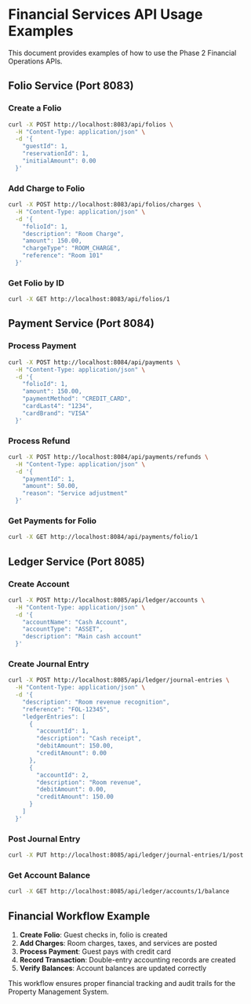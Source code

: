 # Financial Services API Usage Examples

This document provides examples of how to use the Phase 2 Financial Operations APIs.

## Folio Service (Port 8083)

### Create a Folio
```bash
curl -X POST http://localhost:8083/api/folios \
  -H "Content-Type: application/json" \
  -d '{
    "guestId": 1,
    "reservationId": 1,
    "initialAmount": 0.00
  }'
```

### Add Charge to Folio
```bash
curl -X POST http://localhost:8083/api/folios/charges \
  -H "Content-Type: application/json" \
  -d '{
    "folioId": 1,
    "description": "Room Charge",
    "amount": 150.00,
    "chargeType": "ROOM_CHARGE",
    "reference": "Room 101"
  }'
```

### Get Folio by ID
```bash
curl -X GET http://localhost:8083/api/folios/1
```

## Payment Service (Port 8084)

### Process Payment
```bash
curl -X POST http://localhost:8084/api/payments \
  -H "Content-Type: application/json" \
  -d '{
    "folioId": 1,
    "amount": 150.00,
    "paymentMethod": "CREDIT_CARD",
    "cardLast4": "1234",
    "cardBrand": "VISA"
  }'
```

### Process Refund
```bash
curl -X POST http://localhost:8084/api/payments/refunds \
  -H "Content-Type: application/json" \
  -d '{
    "paymentId": 1,
    "amount": 50.00,
    "reason": "Service adjustment"
  }'
```

### Get Payments for Folio
```bash
curl -X GET http://localhost:8084/api/payments/folio/1
```

## Ledger Service (Port 8085)

### Create Account
```bash
curl -X POST http://localhost:8085/api/ledger/accounts \
  -H "Content-Type: application/json" \
  -d '{
    "accountName": "Cash Account",
    "accountType": "ASSET",
    "description": "Main cash account"
  }'
```

### Create Journal Entry
```bash
curl -X POST http://localhost:8085/api/ledger/journal-entries \
  -H "Content-Type: application/json" \
  -d '{
    "description": "Room revenue recognition",
    "reference": "FOL-12345",
    "ledgerEntries": [
      {
        "accountId": 1,
        "description": "Cash receipt",
        "debitAmount": 150.00,
        "creditAmount": 0.00
      },
      {
        "accountId": 2,
        "description": "Room revenue",
        "debitAmount": 0.00,
        "creditAmount": 150.00
      }
    ]
  }'
```

### Post Journal Entry
```bash
curl -X PUT http://localhost:8085/api/ledger/journal-entries/1/post
```

### Get Account Balance
```bash
curl -X GET http://localhost:8085/api/ledger/accounts/1/balance
```

## Financial Workflow Example

1. **Create Folio**: Guest checks in, folio is created
2. **Add Charges**: Room charges, taxes, and services are posted
3. **Process Payment**: Guest pays with credit card
4. **Record Transaction**: Double-entry accounting records are created
5. **Verify Balances**: Account balances are updated correctly

This workflow ensures proper financial tracking and audit trails for the Property Management System.